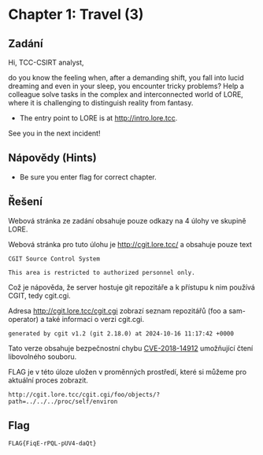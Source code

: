 # Chapter 1: Travel (3)

## Zadání

Hi, TCC-CSIRT analyst,

do you know the feeling when, after a demanding shift, you fall into lucid dreaming and even in your sleep, you encounter tricky problems? Help a colleague solve tasks in the complex and interconnected world of LORE, where it is challenging to distinguish reality from fantasy.

* The entry point to LORE is at <http://intro.lore.tcc>.

See you in the next incident!

## Nápovědy (Hints)

* Be sure you enter flag for correct chapter.

## Řešení

Webová stránka ze zadání obsahuje pouze odkazy na 4 úlohy ve skupině LORE.

Webová stránka pro tuto úlohu je <http://cgit.lore.tcc/> a obsahuje pouze text

```text
CGIT Source Control System

This area is restricted to authorized personnel only.
```

Což je nápověda, že server hostuje git repozitáře a k přístupu k nim používá CGIT, tedy cgit.cgi.

Adresa <http://cgit.lore.tcc/cgit.cgi> zobrazí seznam repozitářů (foo a sam-operator) a také informaci o verzi cgit.cgi.

`generated by cgit v1.2 (git 2.18.0) at 2024-10-16 11:17:42 +0000`

Tato verze obsahuje bezpečnostní chybu [CVE-2018-14912](https://nvd.nist.gov/vuln/detail/CVE-2018-14912) umožňující čtení libovolného souboru.

FLAG je v této úloze uložen v proměnných prostředí, které si můžeme pro aktuální proces zobrazit.

`http://cgit.lore.tcc/cgit.cgi/foo/objects/?path=../../../proc/self/environ`

## Flag

`FLAG{FiqE-rPQL-pUV4-daQt}`
